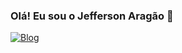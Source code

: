 ### Olá! Eu sou o Jefferson Aragão 👋

[![Blog]([![Blog](https://frasez.com.br/wp-content/uploads//2022/05/website-icon-11-1.png)](https://www.reservasite.com.br))](https://www.reservasite.com.br)
